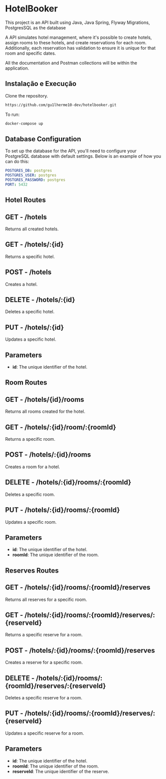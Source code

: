 
# HotelBooker

This project is an API built using Java, Java Spring, Flyway Migrations, PostgresSQL as the database


A API simulates hotel management, where it's possible to create hotels, assign rooms to these hotels, and create reservations for each room. Additionally, each reservation has validation to ensure it is unique for that room and specific dates.


All the documentation and Postman collections will be within the application.


## Instalação e Execução

Clone the repository.

```bash
https://github.com/gu1lherme10-dev/hotelbooker.git
```
To run:
```bash
docker-compose up
```



    
## Database Configuration

To set up the database for the API, you'll need to configure your PostgreSQL database with default settings. Below is an example of how you can do this:

```yaml
POSTGRES_DB: postgres
POSTGRES_USER: postgres
POSTGRES_PASSWORD: postgres
PORT: 5432
```
## Hotel Routes

## GET - /hotels
Returns all created hotels.

## GET - /hotels/:{id}
Returns a specific hotel.

## POST - /hotels
Creates a hotel.

## DELETE - /hotels/:{id}
Deletes a specific hotel.

## PUT - /hotels/:{id}
Updates a specific hotel.

## Parameters

- **id**: The unique identifier of the hotel.


## Room Routes

## GET - /hotels/{id}/rooms
Returns all rooms created for the hotel.

## GET - /hotels/:{id}/room/:{roomId}
Returns a specific room.

## POST - /hotels/:{id}/rooms
Creates a room for a hotel.

## DELETE - /hotels/:{id}/rooms/:{roomId}
Deletes a specific room.

## PUT - /hotels/:{id}/rooms/:{roomId}
Updates a specific room.

## Parameters

- **id**: The unique identifier of the hotel.
- **roomId**: The unique identifier of the room.
## Reserves Routes



## GET - /hotels/:{id}/rooms/:{roomId}/reserves
Returns all reserves for a specific room.

## GET - /hotels/:{id}/rooms/:{roomId}/reserves/:{reserveId}
Returns a specific reserve for a room.

## POST - /hotels/:{id}/rooms/:{roomId}/reserves
Creates a reserve for a specific room.

## DELETE - /hotels/:{id}/rooms/:{roomId}/reserves/:{reserveId}
Deletes a specific reserve for a room.

## PUT - /hotels/:{id}/rooms/:{roomId}/reserves/:{reserveId}
Updates a specific reserve for a room.

## Parameters

- **id**: The unique identifier of the hotel.
- **roomId**: The unique identifier of the room.
- **reserveId**: The unique identifier of the reserve.